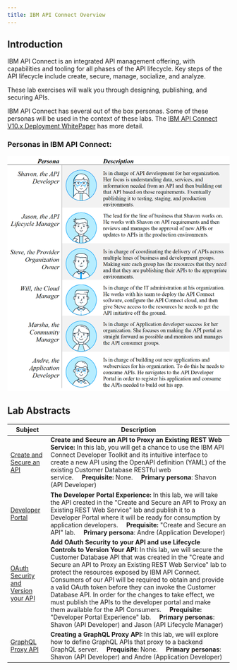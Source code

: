 ```yaml
---
title: IBM API Connect Overview
---
```


## Introduction
IBM API Connect is an integrated API management offering, with capabilities and tooling for all phases of the API lifecycle. Key steps of the API lifecycle include create, secure, manage, socialize, and analyze. 

These lab exercises will walk you through designing, publishing, and securing APIs.

IBM API Connect has several out of the box personas. Some of these personas will be used in the context of these labs.  The [IBM API Connect V10.x Deployment WhitePaper](https://community.ibm.com/HigherLogic/System/DownloadDocumentFile.ashx?DocumentFileKey=21e9c4e0-f733-c7b1-3267-b1a604ebb0e1&forceDialog=0) has more detail.

### Personas in IBM API Connect:
![alt text](images/personas.png)

## Lab Abstracts

|  Subject                            | Description                                            |                                                               
|-------------------------|------------------------------------------------------------------------------------------------------------|
| [Create and Secure an API](../../APIC-labs-new/Lab1/)       | **Create and Secure an API to Proxy an Existing REST Web Service:**  In this lab, you will get a chance to use the IBM API Connect Developer Toolkit and its intuitive interface to create a new API using the OpenAPI definition (YAML) of the existing Customer Database RESTful web service.&nbsp;&nbsp;&nbsp;&nbsp;&nbsp;**Prequisite:** None.&nbsp;&nbsp;&nbsp;&nbsp;&nbsp;**Primary persona**:  Shavon (API Developer)
| [Developer Portal](../../APIC-labs-new/Lab2/)       | **The Developer Portal Experience:**  In this lab, we will take the API created in the "Create and Secure an API to Proxy an Existing REST Web Service" lab and publish it to a Developer Portal where it will be ready for consumption by application developers.&nbsp;&nbsp;&nbsp;&nbsp;&nbsp;**Prequisite:** "Create and Secure an API" lab.&nbsp;&nbsp;&nbsp;&nbsp;&nbsp;**Primary persona**:  Andre (Application Developer)
| [OAuth Security and Version your API](../../APIC-labs-new/Lab3/)       | **Add OAuth Security to your API and use Lifecycle Controls to Version Your API:**  In this lab, we will secure the Customer Database API that was created in the "Create and Secure an API to Proxy an Existing REST Web Service" lab to protect the resources exposed by IBM API Connect. Consumers of our API will be required to obtain and provide a valid OAuth token before they can invoke the Customer Database API.  In order for the changes to take effect, we must publish the APIs to the developer portal and make them available for the API Consumers.&nbsp;&nbsp;&nbsp;&nbsp;&nbsp;**Prequisite:** "Developer Portal Experience" lab.&nbsp;&nbsp;&nbsp;&nbsp;&nbsp;**Primary personas**:  Shavon (API Developer) and Jason (API Lifecycle Manager)
| [GraphQL Proxy API](../../APIC-labs-new/Lab4)       | **Creating a GraphQL Proxy API:**  In this lab, we will explore how to define GraphQL APIs that proxy to a backend GraphQL server.&nbsp;&nbsp;&nbsp;&nbsp;&nbsp;**Prequisite:** None.&nbsp;&nbsp;&nbsp;&nbsp;&nbsp;**Primary personas**:  Shavon (API Developer) and Andre (Application Developer)
